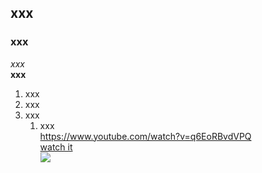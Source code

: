 ## xxx
### xxx
_xxx_  
__xxx__
1. xxx
2. xxx
2. xxx
    1. xxx  
https://www.youtube.com/watch?v=q6EoRBvdVPQ  
[watch it](https://www.youtube.com/watch?v=ZZ5LpwO-An4 "i tell you")  
![](http://0.media.collegehumor.cvcdn.com/71/24/9fc6c4795b4f4eb298fe8c43d7843058.jpg)  
